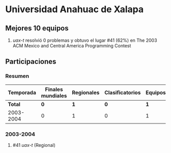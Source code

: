 # Universidad Anahuac de Xalapa

## Mejores 10 equipos

1. _uax-t_ resolvió 0 problemas y obtuvo el lugar #41 (62%) en The 2003 ACM Mexico and Central America Programming Contest

## Participaciones

### Resumen

| Temporada | Finales mundiales | Regionales | Clasificatorios | Equipos |
| --- | --- | --- | --- | --- |
| **Total** | **0** | **1** | **0** | **1** |
| 2003-2004 | 0 | 1 | 0 | 1 |

### 2003-2004

1. #41 _uax-t_ (Regional)



